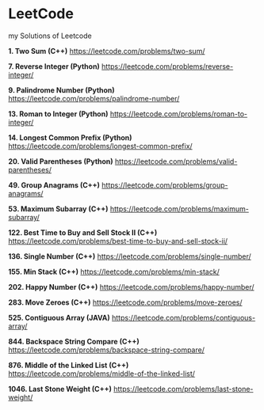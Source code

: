 # LeetCode
my Solutions of Leetcode

**1. Two Sum (C++)**
https://leetcode.com/problems/two-sum/

**7. Reverse Integer (Python)**
https://leetcode.com/problems/reverse-integer/

**9. Palindrome Number (Python)**
https://leetcode.com/problems/palindrome-number/

**13. Roman to Integer (Python)**
https://leetcode.com/problems/roman-to-integer/

**14. Longest Common Prefix (Python)**
https://leetcode.com/problems/longest-common-prefix/

**20. Valid Parentheses (Python)**
https://leetcode.com/problems/valid-parentheses/

**49. Group Anagrams (C++)**
https://leetcode.com/problems/group-anagrams/

**53. Maximum Subarray (C++)**
https://leetcode.com/problems/maximum-subarray/

**122. Best Time to Buy and Sell Stock II (C++)**
https://leetcode.com/problems/best-time-to-buy-and-sell-stock-ii/

**136. Single Number (C++)**
https://leetcode.com/problems/single-number/

**155. Min Stack (C++)**
https://leetcode.com/problems/min-stack/

**202. Happy Number (C++)**
https://leetcode.com/problems/happy-number/

**283. Move Zeroes (C++)**
https://leetcode.com/problems/move-zeroes/

**525. Contiguous Array (JAVA)**
https://leetcode.com/problems/contiguous-array/

**844. Backspace String Compare (C++)**
https://leetcode.com/problems/backspace-string-compare/

**876. Middle of the Linked List (C++)**
https://leetcode.com/problems/middle-of-the-linked-list/

**1046. Last Stone Weight (C++)**
https://leetcode.com/problems/last-stone-weight/
